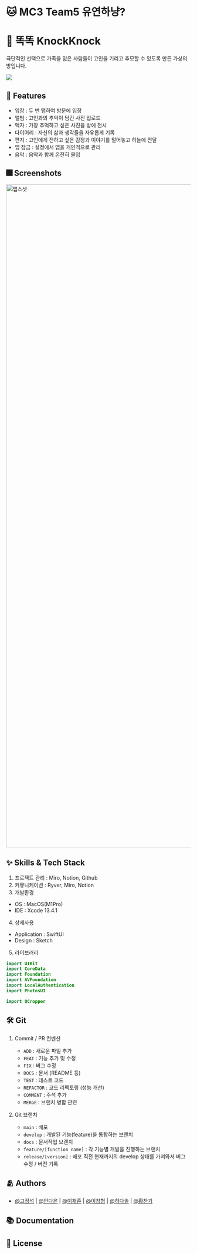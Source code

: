 # :cat: MC3 Team5 유연하냥?


# :iphone: 똑똑 KnockKnock

극단적인 선택으로 가족을 잃은 사람들이 고인을 기리고 추모할 수 있도록 만든 가상의 방입니다.

<a href="https://apps.apple.com/kr/app/%EB%98%91%EB%98%91-knockknock/id1637051056"><img src="https://img.shields.io/badge/App Store-000000?style=flat&logo=Apple&logoColor=white"/></a>


## :pushpin: Features

- 입장 : 두 번 탭하여 방문에 입장
- 앨범 : 고인과의 추억이 담긴 사진 업로드
- 액자 : 가장 추억하고 싶은 사진을 방에 전시
- 다이어리 : 자신의 삶과 생각들을 자유롭게 기록
- 편지 : 고인에게 전하고 싶은 감정과 이야기를 털어놓고 하늘에 전달
- 앱 잠금 : 설정에서 앱을 개인적으로 관리
- 음악 : 음악과 함께 온전히 몰입


## :fireworks: Screenshots

<img width="1808" alt="앱스샷" src="https://user-images.githubusercontent.com/96890040/182547411-d2189c81-0a0d-4b45-b5a0-372df5c3a83b.png">


## :sparkles: Skills & Tech Stack

1. 프로젝트 관리 : Miro, Notion, Github
2. 커뮤니케이션 : Ryver, Miro, Notion
3. 개발환경
- OS : MacOS(M1Pro)
- IDE : Xcode 13.4.1
4. 상세사용
- Application : SwiftUI
- Design : Sketch
5. 라이브러리
```swift
import UIKit
import CoreData
import Foundation
import AVFoundation
import LocalAuthentication
import PhotosUI

import QCropper
```


## :hammer_and_wrench: Git

1. Commit / PR 컨벤션
    - `ADD` : 새로운 파일 추가
    - `FEAT` : 기능 추가 및 수정
    - `FIX` : 버그 수정
    - `DOCS` : 문서 (README 등)
    - `TEST` : 테스트 코드
    - `REFACTOR` : 코드 리팩토링 (성능 개선)
    - `COMMENT` : 주석 추가
    - `MERGE` : 브랜치 병합 관련

2. Git 브랜치
    - `main` : 배포
    - `develop` : 개발된 기능(feature)을 통합하는 브랜치
    - `docs` : 문서작업 브랜치
    - `feature/[function name]` : 각 기능별 개발을 진행하는 브랜치
    - `release/[version]` : 배포 직전 현재까지의 develop 상태를 가져와서 버그 수정 / 버전 기록


## :people_hugging: Authors

- [@고정석](https://github.com/gojeongseog) | [@안다은](https://github.com/dana0315) | [@이재훈](https://github.com/jaehoon9186) | [@이창형](https://github.com/LeeChangHyeong) | [@허다솔](https://github.com/hurdasol98) | [@황찬기](https://github.com/DevMizeKR)


## :books: Documentation


## :lock_with_ink_pen: License

